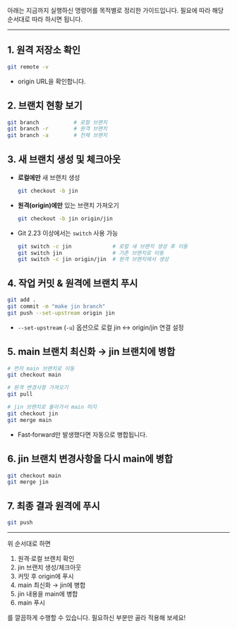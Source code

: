 아래는 지금까지 실행하신 명령어를 목적별로 정리한 가이드입니다. 필요에 따라 해당 순서대로 따라 하시면 됩니다.

---

## 1. 원격 저장소 확인

```bash
git remote -v
```

* origin URL을 확인합니다.

## 2. 브랜치 현황 보기

```bash
git branch           # 로컬 브랜치
git branch -r        # 원격 브랜치
git branch -a        # 전체 브랜치
```

## 3. 새 브랜치 생성 및 체크아웃

* **로컬에만** 새 브랜치 생성

  ```bash
  git checkout -b jin
  ```
* **원격(origin)에만** 있는 브랜치 가져오기

  ```bash
  git checkout -b jin origin/jin
  ```
* Git 2.23 이상에서는 `switch` 사용 가능

  ```bash
  git switch -c jin             # 로컬 새 브랜치 생성 후 이동
  git switch jin                # 기존 브랜치로 이동
  git switch -c jin origin/jin  # 원격 브랜치에서 생성
  ```

## 4. 작업 커밋 & 원격에 브랜치 푸시

```bash
git add .
git commit -m "make jin branch"
git push --set-upstream origin jin
```

* `--set-upstream` (`-u`) 옵션으로 로컬 jin ↔ origin/jin 연결 설정

## 5. main 브랜치 최신화 → jin 브랜치에 병합

```bash
# 먼저 main 브랜치로 이동
git checkout main

# 원격 변경사항 가져오기
git pull

# jin 브랜치로 돌아가서 main 머지
git checkout jin
git merge main
```

* Fast‑forward만 발생했다면 자동으로 병합됩니다.

## 6. jin 브랜치 변경사항을 다시 main에 병합

```bash
git checkout main
git merge jin
```

## 7. 최종 결과 원격에 푸시

```bash
git push
```

---

위 순서대로 하면

1. 원격·로컬 브랜치 확인
2. jin 브랜치 생성/체크아웃
3. 커밋 후 origin에 푸시
4. main 최신화 → jin에 병합
5. jin 내용을 main에 병합
6. main 푸시

를 깔끔하게 수행할 수 있습니다. 필요하신 부분만 골라 적용해 보세요!
